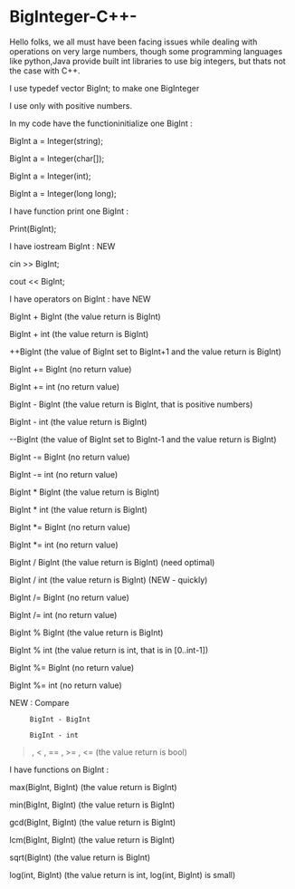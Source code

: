 # BigInteger-C++-


Hello folks, we all must have been facing issues while dealing with operations on very large numbers, though some programming languages like  python,Java provide built int libraries to use big integers, but thats not the case with C++.

I use typedef vector<int> BigInt; to make one BigInteger

I use only with positive numbers.

In my code have the functioninitialize one BigInt :


BigInt a = Integer(string);

BigInt a = Integer(char[]);

BigInt a = Integer(int);

BigInt a = Integer(long long);


I have function print one BigInt :

Print(BigInt);

I have iostream BigInt : NEW

cin >> BigInt;

cout << BigInt;


I have operators on BigInt : have NEW

BigInt + BigInt   (the value return is BigInt)

BigInt + int      (the value return is BigInt)

++BigInt          (the value of BigInt set to BigInt+1 and the value return is BigInt)

BigInt += BigInt  (no return value)

BigInt += int     (no return value)

BigInt - BigInt   (the value return is BigInt, that is positive numbers)

BigInt - int      (the value return is BigInt)

--BigInt          (the value of BigInt set to BigInt-1 and the value return is BigInt)

BigInt -= BigInt  (no return value)

BigInt -= int     (no return value)


BigInt * BigInt   (the value return is BigInt)

BigInt * int      (the value return is BigInt)

BigInt *= BigInt  (no return value)

BigInt *= int     (no return value)


BigInt / BigInt   (the value return is BigInt)     (need optimal)

BigInt / int      (the value return is BigInt)     (NEW - quickly)

BigInt /= BigInt  (no return value)

BigInt /= int     (no return value)


BigInt % BigInt   (the value return is BigInt)

BigInt % int      (the value return is int, that is in [0..int-1])

BigInt %= BigInt  (no return value)

BigInt %= int     (no return value)


NEW : Compare 

         BigInt - BigInt
         
         BigInt - int
         

> , < , == , >= , <=  (the value return is bool) 


I have functions on BigInt :

max(BigInt, BigInt) (the value return is BigInt)

min(BigInt, BigInt) (the value return is BigInt)


gcd(BigInt, BigInt) (the value return is BigInt)

lcm(BigInt, BigInt) (the value return is BigInt)


sqrt(BigInt)        (the value return is BigInt)  

log(int, BigInt)    (the value return is int, log(int, BigInt) is small)
